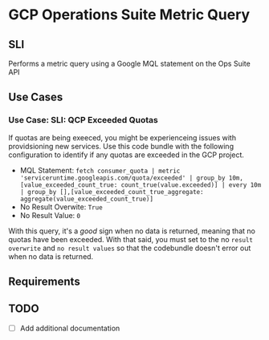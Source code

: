 # GCP Operations Suite Metric Query 


## SLI
Performs a metric query using a Google MQL statement on the Ops Suite API

## Use Cases

### Use Case: SLI: QCP Exceeded Quotas
If quotas are being exeeced, you might be experienceing issues with providsioning new services. Use this code bundle with the following configuration to identify if any quotas are exceeded in the GCP project. 

- MQL Statement: 
```fetch consumer_quota | metric 'serviceruntime.googleapis.com/quota/exceeded' | group_by 10m, [value_exceeded_count_true: count_true(value.exceeded)] | every 10m | group_by [],[value_exceeded_count_true_aggregate: aggregate(value_exceeded_count_true)]```
- No Result Overwite: `True`
- No Result Value: `0`

With this query, it's a *good* sign when no data is returned, meaning that no quotas have been exceeded. With that said, you must set to the no `result overwrite` and `no result values` so that the codebundle doesn't error out when no data is returned. 

## Requirements

## TODO
- [ ] Add additional documentation